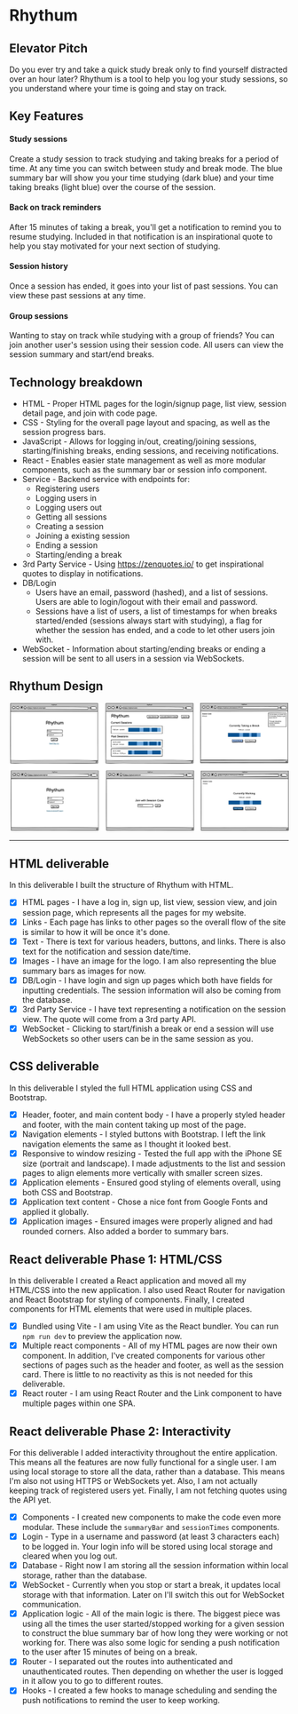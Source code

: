 # Rhythum

## Elevator Pitch

Do you ever try and take a quick study break only to find yourself distracted over an hour later? Rhythum is a tool to help you log your study sessions, so you understand where your time is going and stay on track.

## Key Features

#### Study sessions

Create a study session to track studying and taking breaks for a period of time. At any time you can switch between study and break mode. The blue summary bar will show you your time studying (dark blue) and your time taking breaks (light blue) over the course of the session.

#### Back on track reminders

After 15 minutes of taking a break, you'll get a notification to remind you to resume studying. Included in that notification is an inspirational quote to help you stay motivated for your next section of studying.

#### Session history

Once a session has ended, it goes into your list of past sessions. You can view these past sessions at any time.

#### Group sessions

Wanting to stay on track while studying with a group of friends? You can join another user's session using their session code. All users can view the session summary and start/end breaks.

## Technology breakdown

- HTML - Proper HTML pages for the login/signup page, list view, session detail page, and join with code page.
- CSS - Styling for the overall page layout and spacing, as well as the session progress bars.
- JavaScript - Allows for logging in/out, creating/joining sessions, starting/finishing breaks, ending sessions, and receiving notifications.
- React - Enables easier state management as well as more modular components, such as the summary bar or session info component.
- Service - Backend service with endpoints for:
  - Registering users
  - Logging users in
  - Logging users out
  - Getting all sessions
  - Creating a session
  - Joining a existing session
  - Ending a session
  - Starting/ending a break
- 3rd Party Service - Using https://zenquotes.io/ to get inspirational quotes to display in notifications.
- DB/Login
  - Users have an email, password (hashed), and a list of sessions. Users are able to login/logout with their email and password.
  - Sessions have a list of users, a list of timestamps for when breaks started/ended (sessions always start with studying), a flag for whether the session has ended, and a code to let other users join with.
- WebSocket - Information about starting/ending breaks or ending a session will be sent to all users in a session via WebSockets.

## Rhythum Design

![Rhythum Wireframe](rhythumWireframe.jpg)

---

## HTML deliverable

In this deliverable I built the structure of Rhythum with HTML.

- [x] HTML pages - I have a log in, sign up, list view, session view, and join session page, which represents all the pages for my website.
- [x] Links - Each page has links to other pages so the overall flow of the site is similar to how it will be once it's done.
- [x] Text - There is text for various headers, buttons, and links. There is also text for the notification and session date/time.
- [x] Images - I have an image for the logo. I am also representing the blue summary bars as images for now.
- [x] DB/Login - I have login and sign up pages which both have fields for inputting credentials. The session information will also be coming from the database.
- [x] 3rd Party Service - I have text representing a notification on the session view. The quote will come from a 3rd party API.
- [x] WebSocket - Clicking to start/finish a break or end a session will use WebSockets so other users can be in the same session as you.

## CSS deliverable

In this deliverable I styled the full HTML application using CSS and Bootstrap.

- [x] Header, footer, and main content body - I have a properly styled header and footer, with the main content taking up most of the page.
- [x] Navigation elements - I styled buttons with Bootstrap. I left the link navigation elements the same as I thought it looked best.
- [x] Responsive to window resizing - Tested the full app with the iPhone SE size (portrait and landscape). I made adjustments to the list and session pages to align elements more vertically with smaller screen sizes.
- [x] Application elements - Ensured good styling of elements overall, using both CSS and Bootstrap.
- [x] Application text content - Chose a nice font from Google Fonts and applied it globally.
- [x] Application images - Ensured images were properly aligned and had rounded corners. Also added a border to summary bars.

## React deliverable Phase 1: HTML/CSS

In this deliverable I created a React application and moved all my HTML/CSS into the new application. I also used React Router for navigation and React Bootstrap for styling of components. Finally, I created components for HTML elements that were used in multiple places.

- [x] Bundled using Vite - I am using Vite as the React bundler. You can run `npm run dev` to preview the application now.
- [x] Multiple react components - All of my HTML pages are now their own component. In addition, I've created components for various other sections of pages such as the header and footer, as well as the session card. There is little to no reactivity as this is not needed for this deliverable.
- [x] React router - I am using React Router and the Link component to have multiple pages within one SPA.

## React deliverable Phase 2: Interactivity

For this deliverable I added interactivity throughout the entire application. This means all the features are now fully functional for a single user. I am using local storage to store all the data, rather than a database. This means I'm also not using HTTPS or WebSockets yet. Also, I am not actually keeping track of registered users yet. Finally, I am not fetching quotes using the API yet.

- [x] Components - I created new components to make the code even more modular. These include the `summaryBar` and `sessionTimes` components.
- [x] Login - Type in a username and password (at least 3 characters each) to be logged in. Your login info will be stored using local storage and cleared when you log out.
- [x] Database - Right now I am storing all the session information within local storage, rather than the database.
- [x] WebSocket - Currently when you stop or start a break, it updates local storage with that information. Later on I'll switch this out for WebSocket communication.
- [x] Application logic - All of the main logic is there. The biggest piece was using all the times the user started/stopped working for a given session to construct the blue summary bar of how long they were working or not working for. There was also some logic for sending a push notification to the user after 15 minutes of being on a break.
- [x] Router - I separated out the routes into authenticated and unauthenticated routes. Then depending on whether the user is logged in it allow you to go to different routes.
- [x] Hooks - I created a few hooks to manage scheduling and sending the push notifications to remind the user to keep working.